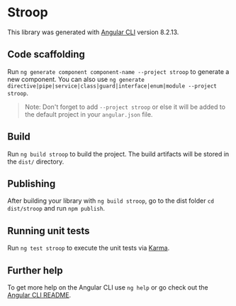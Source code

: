 # Stroop

This library was generated with [Angular CLI](https://github.com/angular/angular-cli) version 8.2.13.

## Code scaffolding

Run `ng generate component component-name --project stroop` to generate a new component. You can also use `ng generate directive|pipe|service|class|guard|interface|enum|module --project stroop`.
> Note: Don't forget to add `--project stroop` or else it will be added to the default project in your `angular.json` file. 

## Build

Run `ng build stroop` to build the project. The build artifacts will be stored in the `dist/` directory.

## Publishing

After building your library with `ng build stroop`, go to the dist folder `cd dist/stroop` and run `npm publish`.

## Running unit tests

Run `ng test stroop` to execute the unit tests via [Karma](https://karma-runner.github.io).

## Further help

To get more help on the Angular CLI use `ng help` or go check out the [Angular CLI README](https://github.com/angular/angular-cli/blob/master/README.md).

